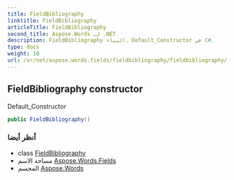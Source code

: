 ```yaml
---
title: FieldBibliography
linktitle: FieldBibliography
articleTitle: FieldBibliography
second_title: Aspose.Words لـ .NET
description: FieldBibliography البناء. Default_Constructor في C#.
type: docs
weight: 10
url: /ar/net/aspose.words.fields/fieldbibliography/fieldbibliography/
---
```

## FieldBibliography constructor

Default_Constructor

```csharp
public FieldBibliography()
```

### أنظر أيضا

* class [FieldBibliography](../)
* مساحة الاسم [Aspose.Words.Fields](../../../aspose.words.fields/)
* المجسم [Aspose.Words](../../../)
